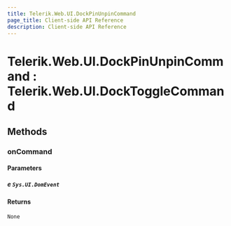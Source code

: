 ```yaml
---
title: Telerik.Web.UI.DockPinUnpinCommand
page_title: Client-side API Reference
description: Client-side API Reference
---
```


# Telerik.Web.UI.DockPinUnpinCommand : Telerik.Web.UI.DockToggleCommand 

## Methods

###  onCommand

#### Parameters

##### e `Sys.UI.DomEvent`

#### Returns

`None` 


